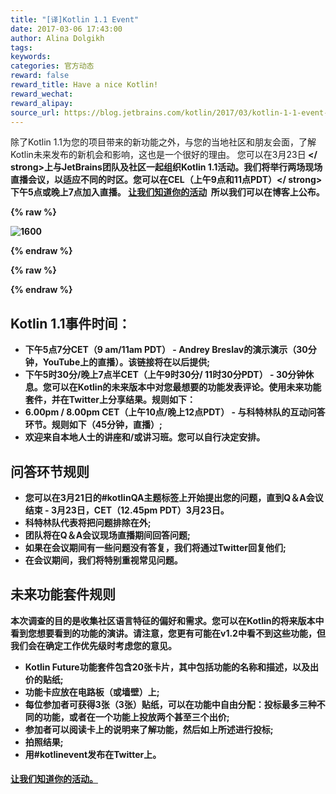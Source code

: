 ```yaml
---
title: "[译]Kotlin 1.1 Event"
date: 2017-03-06 17:43:00
author: Alina Dolgikh
tags:
keywords:
categories: 官方动态
reward: false
reward_title: Have a nice Kotlin!
reward_wechat:
reward_alipay:
source_url: https://blog.jetbrains.com/kotlin/2017/03/kotlin-1-1-event-2/
---
```


除了Kotlin 1.1为您的项目带来的新功能之外，与您的当地社区和朋友会面，了解Kotlin未来发布的新机会和影响，这也是一个很好的理由。
您可以在3月23日<strong> </ strong>上与JetBrains团队及社区一起组织Kotlin 1.1活动。我们将举行两场现场直播会议，以适应不同的时区。您可以在CEL（上午9点和11点PDT）</ strong>下午5点或晚上7点加入直播。
 [让我们知道你的活动](https://docs.google.com/forms/d/e/1FAIpQLSf6iXcrIpaNIqeeUJI2L6pntS5yy_iI01PbrO9gTMmX0kg5Lw/viewform)  所以我们可以在博客上公布。

{% raw %}
<p><img alt="1600" class="size-full wp-image-4739 aligncenter" data-recalc-dims="1" src="https://i1.wp.com/blog.jetbrains.com/kotlin/files/2017/03/1600.png?resize=640%2C320&amp;ssl=1"/></p>
{% endraw %}


{% raw %}
<p><span id="more-4726"></span></p>
{% endraw %}

## Kotlin 1.1事件时间：


* 下午5点7分CET（9 am/11am PDT） -  Andrey Breslav的演示演示（30分钟，YouTube上的直播）。该链接将在以后提供;
* 下午5时30分/晚上7点半CET（上午9时30分/ 11时30分PDT） -  30分钟休息。您可以在Kotlin的未来版本中对您最想要的功能发表评论。使用未来功能套件，并在Twitter上分享结果。规则如下：
* 6.00pm / 8.00pm CET（上午10点/晚上12点PDT） - 与科特林队的互动问答环节。规则如下（45分钟，直播）;
* 欢迎来自本地人士的讲座和/或讲习班。您可以自行决定安排。

## 问答环节规则


* 您可以在3月21日的#kotlinQA主题标签上开始提出您的问题，直到Q＆A会议结束 -  3月23日，CET（12.45pm PDT）3月23日。
* 科特林队代表将把问题排除在外;
* 团队将在Q＆A会议现场直播期间回答问题;
* 如果在会议期间有一些问题没有答复，我们将通过Twitter回复他们;
* 在会议期间，我们将特别重视常见问题。

## 未来功能套件规则

本次调查的目的是收集社区语言特征的偏好和需求。您可以在Kotlin的将来版本中看到您想要看到的功能的演讲。请注意，您更有可能在v1.2中看不到这些功能，但我们会在确定工作优先级时考虑您的意见。

* Kotlin Future功能套件包含20张卡片，其中包括功能的名称和描述，以及出价的贴纸;
* 功能卡应放在电路板（或墙壁）上;
* 每位参加者可获得3张（3张）贴纸，可以在功能中自由分配：投标最多三种不同的功能，或者在一个功能上投放两个甚至三个出价;
* 参加者可以阅读卡上的说明来了解功能，然后如上所述进行投标;
* 拍照结果;
* 用#kotlinevent发布在Twitter上。

####  [让我们知道你的活动。](https://docs.google.com/forms/d/e/1FAIpQLSf6iXcrIpaNIqeeUJI2L6pntS5yy_iI01PbrO9gTMmX0kg5Lw/viewform) 

